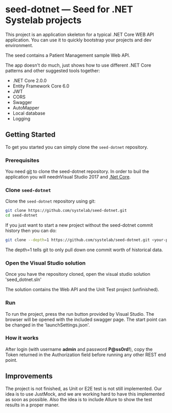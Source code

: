 # seed-dotnet — Seed for .NET Systelab projects

This project is an application skeleton for a typical .NET Core WEB API application. You can use it
to quickly bootstrap your projects and dev environment.

The seed contains a Patient Management sample Web API.

The app doesn't do much, just shows how to use different .NET Core patterns and other suggested tools together:

* .NET Core 2.0.0
* Entity Framework Core 6.0
* JWT
* CORS
* Swagger
* AutoMapper
* Local database
* Logging


## Getting Started

To get you started you can simply clone the `seed-dotnet` repository.

### Prerequisites

You need [git][git] to clone the seed-dotnet repository.
In order to buil the application you will neednVisual Studio 2017 and [.Net Core][dotnet].

### Clone `seed-dotnet`

Clone the `seed-dotnet` repository using git:

```bash
git clone https://github.com/systelab/seed-dotnet.git
cd seed-dotnet
```

If you just want to start a new project without the seed-dotnet commit history then you can do:

```bash
git clone --depth=1 https://github.com/systelab/seed-dotnet.git <your-project-name>
```

The depth=1 tells git to only pull down one commit worth of historical data.


### Open the Visual Studio solution

Once you have the repository cloned, open the visual studio solution 'seed_dotnet.sln'

The solution contains the Web API and the Unit Test project (unfinished).

### Run

To run the project, press the run button provided by Visual Studio. The browser will be opened with the included swagger page. The start point can be changed in the 'launchSettings.json'.

### How it works

After login (with username **admin** and password **P@ss0rd!**), copy the Token returned in the Authorization field before running any other REST end point.

## Improvements

The project is not finished, as Unit or E2E test is not still implemented. Our idea is to use JustMock, and we are working hard to have this implemented as soon as possible. Also the idea is to include Allure to show the test results in a proper maner.

[git]: https://git-scm.com/
[dotnet]:https://www.microsoft.com/net/download/windows

